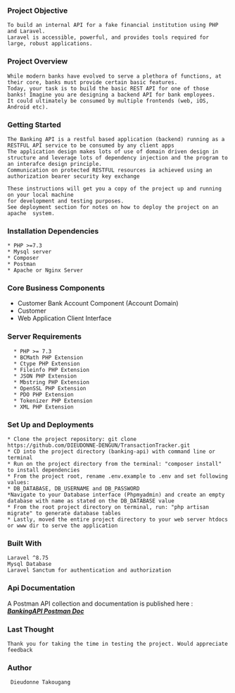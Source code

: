 ### Project Objective
    To build an internal API for a fake financial institution using PHP and Laravel.
    Laravel is accessible, powerful, and provides tools required for large, robust applications.

### Project Overview
    While modern banks have evolved to serve a plethora of functions, at their core, banks must provide certain basic features. 
    Today, your task is to build the basic REST API for one of those banks! Imagine you are designing a backend API for bank employees. 
    It could ultimately be consumed by multiple frontends (web, iOS, Android etc).
### Getting Started
    The Banking API is a restful based application (backend) running as a RESTFUL API service to be consumed by any client apps
    The application design makes lots of use of domain driven design in structure and leverage lots of dependency injection and the program to an interafce design principle.
    Communication on protected RESTFUL resources ia achieved using an authorization bearer security key exchange

    These instructions will get you a copy of the project up and running on your local machine 
    for development and testing purposes.
    See deployment section for notes on how to deploy the project on an apache  system. 
### Installation Dependencies
    * PHP >=7.3
    * Mysql server
    * Composer
    * Postman
    * Apache or Nginx Server
### Core Business Components

* Customer Bank Account Component (Account Domain)
* Customer 
* Web Application Client Interface
### Server Requirements  
      * PHP >= 7.3
      * BCMath PHP Extension
      * Ctype PHP Extension
      * Fileinfo PHP Extension
      * JSON PHP Extension
      * Mbstring PHP Extension
      * OpenSSL PHP Extension
      * PDO PHP Extension
      * Tokenizer PHP Extension
      * XML PHP Extension

### Set Up and Deployments

    * Clone the project repository: git clone https://github.com/DIEUDONNE-DENGUN/TransactionTracker.git 
    * CD into the project directory (banking-api) with command line or terminal
    * Run on the project directory from the terminal: "composer install" to install dependencies
    * From the project root, rename .env.example to .env and set following values:
    * DB_DATABASE, DB_USERNAME and DB_PASSWORD
    *Navigate to your Database interface (Phpmyadmin) and create an empty database with name as stated on the DB_DATABASE value
    * From the root project directory on terminal, run: "php artisan migrate" to generate database tables
    * Lastly, moved the entire project directory to your web server htdocs or www dir to serve the application
### Built With
    Laravel ^8.75
    Mysql Database
    Laravel Sanctum for authentication and authorization

### Api Documentation
A Postman API collection and documentation is published here : ***[BankingAPI Postman Doc](https://documenter.getpostman.com/view/11921397/2s8YmHxQxh)***
### Last Thought
    Thank you for taking the time in testing the project. Would appreciate feedback

### Author

     Dieudonne Takougang
